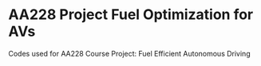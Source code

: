 # AA228 Project Fuel Optimization for AVs
Codes used for AA228 Course Project: Fuel Efficient Autonomous Driving
